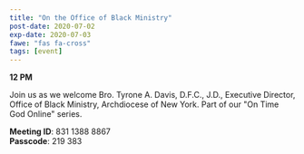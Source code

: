 ```yaml
---
title: "On the Office of Black Ministry"
post-date: 2020-07-02
exp-date: 2020-07-03
fawe: "fas fa-cross"
tags: [event]
---
```

**12 PM**

Join us as we welcome Bro. Tyrone A. Davis, D.F.C., J.D., Executive Director, Office of Black Ministry, Archdiocese of New York. Part of our "On Time God Online" series.

<p class="text-danger"><b>Meeting ID</b>: 831 1388 8867
<br>
<b>Passcode</b>: 219 383
</p>